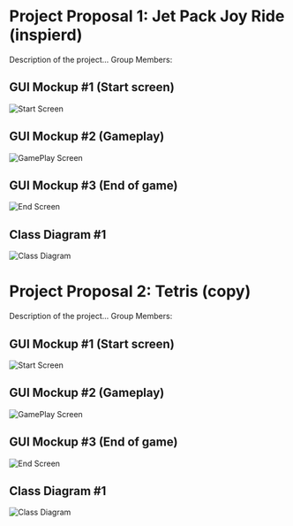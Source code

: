 # Project Proposal 1: Jet Pack Joy Ride (inspierd)
Description of the project...
Group Members:

## GUI Mockup #1 (Start screen)
![Start Screen]()

## GUI Mockup #2 (Gameplay)
![GamePlay Screen]()

## GUI Mockup #3 (End of game)
![End Screen]()

## Class Diagram #1
![Class Diagram]()

# Project Proposal 2: Tetris (copy)
Description of the project...
Group Members:

## GUI Mockup #1 (Start screen)
![Start Screen]()

## GUI Mockup #2 (Gameplay)
![GamePlay Screen]()

## GUI Mockup #3 (End of game)
![End Screen]()

## Class Diagram #1
![Class Diagram]()
